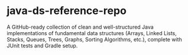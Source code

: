 # java-ds-reference-repo
A GitHub-ready collection of clean and well-structured Java implementations of fundamental data structures (Arrays, Linked Lists, Stacks, Queues, Trees, Graphs, Sorting Algorithms, etc.), complete with JUnit tests and Gradle setup.
